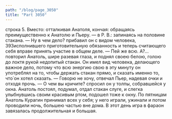 ```yaml
---
path: "/blog/page_3050"
title: "Part 3050"
---
```


строка 5.
Вместо: отталкивая Анатоля, кончая: обращаясь преимущественно к Анатолю и Пьеру. — в Р. В.: запинаясь на половине стакана. — Ну в чем дело? прибавил он с видом человека, 393исполнившего приготовительную обязанность и теперь считающего себя вправе принять участие в общем деле.
— Пей же всю. А?... повторил Анатоль, шире разевая глаза, и поднял своею белою, голою до локтя рукой недопитый стакан. Он имел вид человека, делающего важное дело, потому что всю энергию свою в эту минуту он употреблял на то, чтобы держать стакан прямо, и сказать именно то, что̀ он хотел сказать.
— Говорю не хочу, отвечал Пьер, надевая очки и отходя прочь.
— О чем вы кричите? спросил он у толпы, собравшейся у окна.
Анатоль постоял, подумал, отдал стакан слуге, и слегка улыбнувшись своим красивым ртом, подошел тоже к окну.
По пятницам Анатоль Курагин принимал всех у себя; у него играли, ужинали и потом проводили ночь, большею частью вне дома. В этот день игра в фараон завязалась продолжительная и большая.
